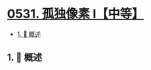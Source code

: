 # [0531. 孤独像素 I【中等】](https://github.com/Tdahuyou/TNotes.leetcode/tree/main/notes/0531.%20%E5%AD%A4%E7%8B%AC%E5%83%8F%E7%B4%A0%20I%E3%80%90%E4%B8%AD%E7%AD%89%E3%80%91)

<!-- region:toc -->

- [1. 📝 概述](#1--概述)

<!-- endregion:toc -->

## 1. 📝 概述
